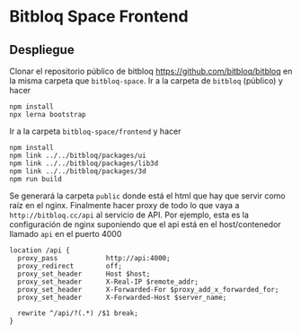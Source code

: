 # Bitbloq Space Frontend

## Despliegue

Clonar el repositorio público de bitbloq https://github.com/bitbloq/bitbloq en la misma carpeta que `bitbloq-space`. Ir a la carpeta de `bitbloq` (público) y hacer

    npm install
    npx lerna bootstrap

Ir a la carpeta `bitbloq-space/frontend` y hacer

    npm install
    npm link ../../bitbloq/packages/ui
    npm link ../../bitbloq/packages/lib3d
    npm link ../../bitbloq/packages/3d
    npm run build

Se generará la carpeta `public` donde está el html que hay que servir como raíz en el nginx. Finalmente hacer proxy de todo lo que vaya a `http://bitbloq.cc/api` al servicio de API. Por ejemplo, esta es la configuración de nginx suponiendo que el api está en el host/contenedor llamado `api` en el puerto 4000

    location /api {
      proxy_pass            http://api:4000;
      proxy_redirect        off;
      proxy_set_header      Host $host;
      proxy_set_header      X-Real-IP $remote_addr;
      proxy_set_header      X-Forwarded-For $proxy_add_x_forwarded_for;
      proxy_set_header      X-Forwarded-Host $server_name;

      rewrite ^/api/?(.*) /$1 break;
    }



